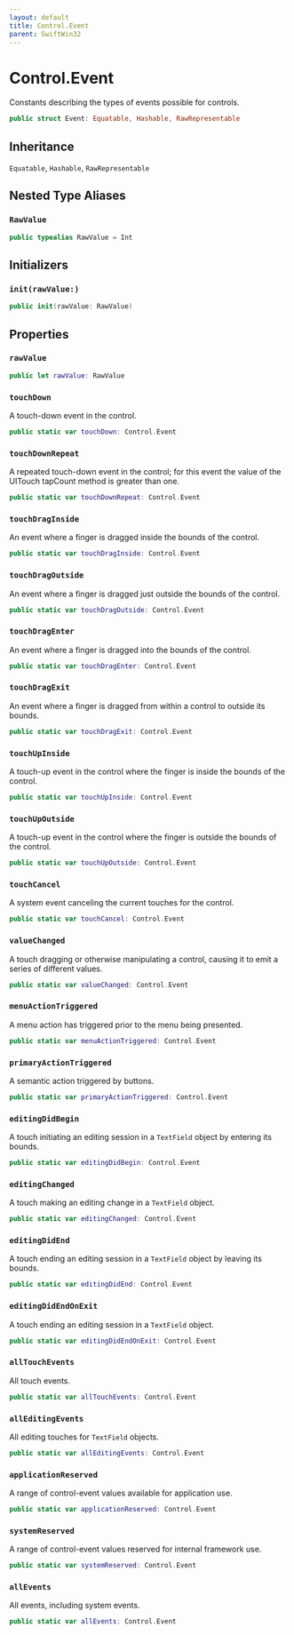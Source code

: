 ```yaml
---
layout: default
title: Control.Event
parent: SwiftWin32
---
```

# Control.Event

Constants describing the types of events possible for controls.

``` swift
public struct Event: Equatable, Hashable, RawRepresentable 
```

## Inheritance

`Equatable`, `Hashable`, `RawRepresentable`

## Nested Type Aliases

### `RawValue`

``` swift
public typealias RawValue = Int
```

## Initializers

### `init(rawValue:)`

``` swift
public init(rawValue: RawValue) 
```

## Properties

### `rawValue`

``` swift
public let rawValue: RawValue
```

### `touchDown`

A touch-down event in the control.

``` swift
public static var touchDown: Control.Event 
```

### `touchDownRepeat`

A repeated touch-down event in the control; for this event the value of
the UITouch tapCount method is greater than one.

``` swift
public static var touchDownRepeat: Control.Event 
```

### `touchDragInside`

An event where a finger is dragged inside the bounds of the control.

``` swift
public static var touchDragInside: Control.Event 
```

### `touchDragOutside`

An event where a finger is dragged just outside the bounds of the control.

``` swift
public static var touchDragOutside: Control.Event 
```

### `touchDragEnter`

An event where a finger is dragged into the bounds of the control.

``` swift
public static var touchDragEnter: Control.Event 
```

### `touchDragExit`

An event where a finger is dragged from within a control to outside its
bounds.

``` swift
public static var touchDragExit: Control.Event 
```

### `touchUpInside`

A touch-up event in the control where the finger is inside the bounds of
the control.

``` swift
public static var touchUpInside: Control.Event 
```

### `touchUpOutside`

A touch-up event in the control where the finger is outside the bounds of
the control.

``` swift
public static var touchUpOutside: Control.Event 
```

### `touchCancel`

A system event canceling the current touches for the control.

``` swift
public static var touchCancel: Control.Event 
```

### `valueChanged`

A touch dragging or otherwise manipulating a control, causing it to emit
a series of different values.

``` swift
public static var valueChanged: Control.Event 
```

### `menuActionTriggered`

A menu action has triggered prior to the menu being presented.

``` swift
public static var menuActionTriggered: Control.Event 
```

### `primaryActionTriggered`

A semantic action triggered by buttons.

``` swift
public static var primaryActionTriggered: Control.Event 
```

### `editingDidBegin`

A touch initiating an editing session in a `TextField` object by entering
its bounds.

``` swift
public static var editingDidBegin: Control.Event 
```

### `editingChanged`

A touch making an editing change in a `TextField` object.

``` swift
public static var editingChanged: Control.Event 
```

### `editingDidEnd`

A touch ending an editing session in a `TextField` object by leaving its
bounds.

``` swift
public static var editingDidEnd: Control.Event 
```

### `editingDidEndOnExit`

A touch ending an editing session in a `TextField` object.

``` swift
public static var editingDidEndOnExit: Control.Event 
```

### `allTouchEvents`

All touch events.

``` swift
public static var allTouchEvents: Control.Event 
```

### `allEditingEvents`

All editing touches for `TextField` objects.

``` swift
public static var allEditingEvents: Control.Event 
```

### `applicationReserved`

A range of control-event values available for application use.

``` swift
public static var applicationReserved: Control.Event 
```

### `systemReserved`

A range of control-event values reserved for internal framework use.

``` swift
public static var systemReserved: Control.Event 
```

### `allEvents`

All events, including system events.

``` swift
public static var allEvents: Control.Event 
```
